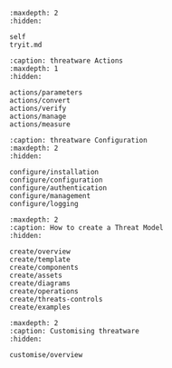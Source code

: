 ```{toctree}
:maxdepth: 2
:hidden:

self
tryit.md
```

```{toctree}
:caption: threatware Actions
:maxdepth: 1
:hidden:

actions/parameters
actions/convert
actions/verify
actions/manage
actions/measure
```

```{toctree}
:caption: threatware Configuration
:maxdepth: 2
:hidden:

configure/installation
configure/configuration
configure/authentication
configure/management
configure/logging

```

```{toctree}
:maxdepth: 2
:caption: How to create a Threat Model
:hidden:

create/overview
create/template
create/components
create/assets
create/diagrams
create/operations
create/threats-controls
create/examples
```

```{toctree}
:maxdepth: 2
:caption: Customising threatware
:hidden:

customise/overview
```

```{include} threatware.md 
```
